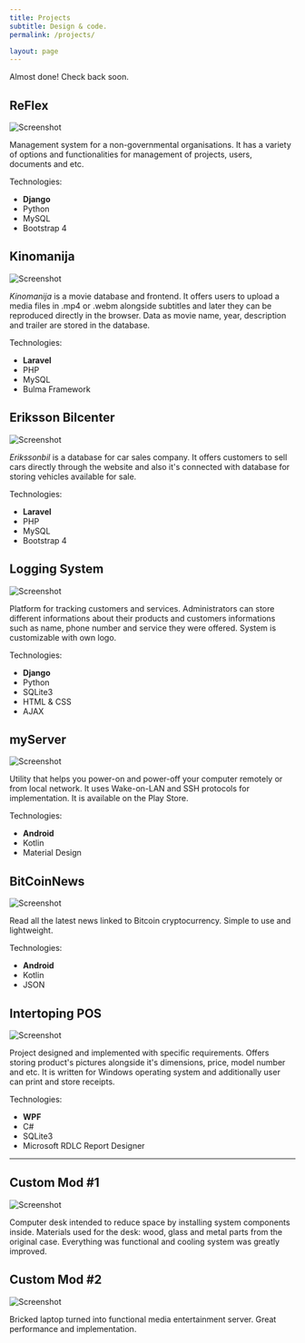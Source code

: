 ```yaml
---
title: Projects
subtitle: Design & code.
permalink: /projects/

layout: page
---
```


Almost done! Check back soon.

## ReFlex
![Screenshot]({{site.url}}/assets/images/projects/ReFlex/cover.png)

Management system for a non-governmental organisations. It has a variety of options and functionalities for management of projects, users, documents and etc.

Technologies:

- **Django**
- Python
- MySQL
- Bootstrap 4

## Kinomanija

![Screenshot]({{site.url}}/assets/images/projects/Kinomanija/cover.png)

*Kinomanija* is a movie database and frontend. It offers users to upload a media files in .mp4 or .webm alongside subtitles and later they can be reproduced directly in the browser. Data as movie name, year, description and trailer are stored in the database.

Technologies:

- **Laravel**
- PHP
- MySQL
- Bulma Framework

## Eriksson Bilcenter

![Screenshot]({{site.url}}/assets/images/projects/ErikssonBilcenter/cover.png)

*Erikssonbil* is a database for car sales company. It offers customers to sell cars directly through the website and also it's connected with database for storing vehicles available for sale.

Technologies:

- **Laravel**
- PHP
- MySQL
- Bootstrap 4

## Logging System

![Screenshot]({{site.url}}/assets/images/projects/LoggingSystem/cover.png)

Platform for tracking customers and services. Administrators can store different informations about their products and customers informations such as name, phone number and service they were offered. System is customizable with own logo.

Technologies:

- **Django**
- Python
- SQLite3
- HTML & CSS
- AJAX

## myServer

![Screenshot]({{site.url}}/assets/images/projects/myServer/cover.png)

Utility that helps you power-on and power-off your computer remotely or from local network. It uses Wake-on-LAN and SSH protocols for implementation. It is available on the Play Store.

Technologies:

- **Android**
- Kotlin
- Material Design

## BitCoinNews

![Screenshot]({{site.url}}/assets/images/projects/BitCoinNews/cover.png)

Read all the latest news linked to Bitcoin cryptocurrency. Simple to use and lightweight.

Technologies:

- **Android**
- Kotlin
- JSON

## Intertoping POS

![Screenshot]({{site.url}}/assets/images/projects/Intertoping/cover.png)

Project designed and implemented with specific requirements. Offers storing product's pictures alongside it's dimensions, price, model number and etc. It is written for Windows operating system and additionally user can print and store receipts.

Technologies:

- **WPF**
- C#
- SQLite3
- Microsoft RDLC Report Designer



------



## Custom Mod #1

![Screenshot]({{site.url}}/assets/images/projects/CustomCase-1/cover.png)

Computer desk intended to reduce space by installing system components inside. Materials used for the desk: wood, glass and metal parts from the original case. Everything was functional and cooling system was greatly improved.

## Custom Mod #2

![Screenshot]({{site.url}}/assets/images/projects/CustomCase-2/cover.png)

Bricked laptop turned into functional media entertainment server. Great performance and implementation.